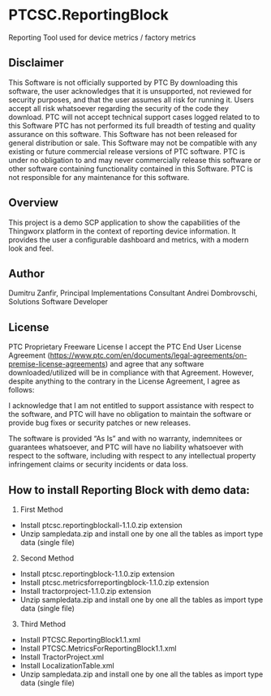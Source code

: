 # PTCSC.ReportingBlock
Reporting Tool used for device metrics / factory metrics

## Disclaimer
This Software is not officially supported by PTC By downloading this software, the user acknowledges that it is unsupported, not reviewed for security purposes, and that the user assumes all risk for running it. Users accept all risk whatsoever regarding the security of the code they download. PTC will not accept technical support cases logged related to to this Software PTC has not performed its full breadth of testing and quality assurance on this software. This Software has not been released for general distribution or sale. This Software may not be compatible with any existing or future commercial release versions of PTC software. PTC is under no obligation to and may never commercially release this software or other software containing functionality contained in this Software. PTC is not responsible for any maintenance for this software.

## Overview
This project is a demo SCP application to show the capabilities of the Thingworx platform in the context of reporting device information. It provides the user a configurable dashboard and metrics, with a modern look and feel.

## Author
Dumitru Zanfir, Principal Implementations Consultant
Andrei Dombrovschi, Solutions Software Developer

## License
PTC Proprietary Freeware License
I accept the PTC End User License Agreement (https://www.ptc.com/en/documents/legal-agreements/on-premise-license-agreements) and agree that any software downloaded/utilized will be in compliance with that Agreement. However, despite anything to the contrary in the License Agreement, I agree as follows:

I acknowledge that I am not entitled to support assistance with respect to the software, and PTC will have no obligation to maintain the software or provide bug fixes or security patches or new releases.

The software is provided “As Is” and with no warranty, indemnitees or guarantees whatsoever, and PTC will have no liability whatsoever with respect to the software, including with respect to any intellectual property infringement claims or security incidents or data loss.

## How to install Reporting Block with demo data:

1.	First Method 
*	Install ptcsc.reportingblockall-1.1.0.zip extension
*	Unzip sampledata.zip and install one by one all the tables as import type data (single file)

2.	Second Method
*	Install ptcsc.reportingblock-1.1.0.zip extension
*	Install ptcsc.metricsforreportingblock-1.1.0.zip extension
*	Install tractorproject-1.1.0.zip extension
*	Unzip sampledata.zip and install one by one all the tables as import type data (single file)

3.	Third Method
*	Install PTCSC.ReportingBlock1.1.xml
*	Install PTCSC.MetricsForReportingBlock1.1.xml
*	Install TractorProject.xml
*	Install LocalizationTable.xml
*	Unzip sampledata.zip and install one by one all the tables as import type data (single file)

